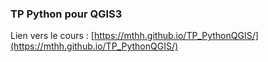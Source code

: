 ### TP Python pour QGIS3

Lien vers le cours : [https://mthh.github.io/TP_PythonQGIS/](https://mthh.github.io/TP_PythonQGIS/)  

